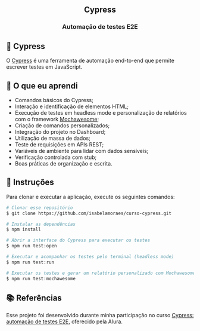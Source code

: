 <h2 align="center">
  Cypress
</h2>

<h3 align="center">
  Automação de testes E2E
</h3>

## 📁 Cypress

O [Cypress](https://www.cypress.io/) é uma ferramenta de automação end-to-end que permite escrever testes em JavaScript.

## 🧠 O que eu aprendi

- Comandos básicos do Cypress;
- Interação e identificação de elementos HTML;
- Execução de testes em headless mode e personalização de relatórios com o framework [Mochawesome](https://www.npmjs.com/package/mochawesome);
- Criação de comandos personalizados;
- Integração do projeto no Dashboard;
- Utilização de massa de dados;
- Teste de requisições em APIs REST;
- Variáveis de ambiente para lidar com dados sensíveis;
- Verificação controlada com stub;
- Boas práticas de organização e escrita.

## 📃 Instruções

Para clonar e executar a aplicação, execute os seguintes comandos:

```bash
# Clonar esse repositório
$ git clone https://github.com/isabelamoraes/curso-cypress.git

# Instalar as dependências
$ npm install

# Abrir a interface do Cypress para executar os testes
$ npm run test:open

# Executar e acompanhar os testes pelo terminal (headless mode)
$ npm run test:run

# Executar os testes e gerar um relatório personalizado com Mochawesome
$ npm run test:mochawesome

```

## 📚 Referências

Esse projeto foi desenvolvido durante minha participação no curso [Cypress: automação de testes E2E](https://cursos.alura.com.br/course/cypress-automacao-testes-e2e), oferecido pela Alura.
